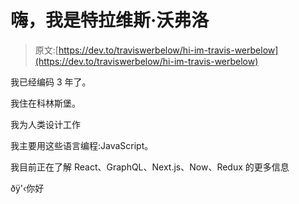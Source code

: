 # 嗨，我是特拉维斯·沃弗洛

> 原文:[https://dev.to/traviswerbelow/hi-im-travis-werbelow](https://dev.to/traviswerbelow/hi-im-travis-werbelow)

我已经编码 3 年了。

我住在科林斯堡。

我为人类设计工作

我主要用这些语言编程:JavaScript。

我目前正在了解 React、GraphQL、Next.js、Now、Redux 的更多信息

ðÿ'‹你好